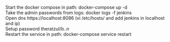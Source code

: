 Start the docker compose in path: docker-compose up -d  
Take the admin passwords from logs: docker logs -f jenkins  
Open dns https://localhost:8086  (vi /etc/hosts/ and add jenkins in localhost and ip)  
Setup password theratzul/b..n  
Restart the service in path: docker-compose service restart  